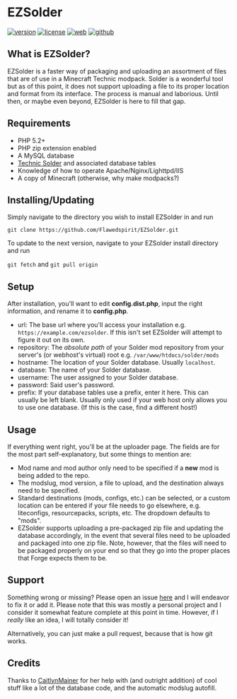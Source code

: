 # EZSolder
[![version](https://img.shields.io/badge/version-2.1.3--beta-lightgrey.svg?style=flat-square)](https://github.com/Flawedspirit/EZSolder)
[![license](https://img.shields.io/badge/License-GPL-blue.svg?style=flat-square)](https://github.com/Flawedspirit/EZSolder)
[![web](https://img.shields.io/badge/web-flawedspirit.com-blue.svg?style=flat-square)](https://flawedspirit.com/projects#ezsolder)
[![github](https://img.shields.io/badge/github-Flawedspirit%2FEZSolder-blue.svg?style=flat-square)](https://github.com/Flawedspirit/EZSolder)

## What is EZSolder?
EZSolder is a faster way of packaging and uploading an assortment of files that are of use in a Minecraft Technic modpack. Solder is a wonderful tool but as of this point, it does not support uploading a file to its proper location and format from its interface. The process is manual and laborious. Until then, or maybe even beyond, EZSolder is here to fill that gap.

## Requirements
- PHP 5.2+
- PHP zip extension enabled
- A MySQL database
- [Technic Solder](https://solder.io) and associated database tables
- Knowledge of how to operate Apache/Nginx/Lighttpd/IIS
- A copy of Minecraft (otherwise, why make modpacks?)

## Installing/Updating
Simply navigate to the directory you wish to install EZSolder in and run

`git clone https://github.com/Flawedspirit/EZSolder.git`

To update to the next version, navigate to your EZSolder install directory and run

`git fetch` and `git pull origin`

## Setup
After installation, you'll want to edit **config.dist.php**, input the right information, and rename it to **config.php**.
- url: The base url where you'll access your installation e.g. `https://example.com/ezsolder`. If this isn't set EZSolder will attempt to figure it out on its own.
- repository: The *absolute path* of your Solder mod repository from your server's (or webhost's virtual) root e.g. `/var/www/htdocs/solder/mods`
- hostname: The location of your Solder database. Usually `localhost`.
- database: The name of your Solder database.
- username: The user assigned to your Solder database.
- password: Said user's password.
- prefix: If your database tables use a prefix, enter it here. This can usually be left blank. Usually only used if your web host only allows you to use one database. (If this is the case, find a different host!)

## Usage
If everything went right, you'll be at the uploader page. The fields are for the most part self-explanatory, but some things to mention are:
- Mod name and mod author only need to be specified if a **new** mod is being added to the repo.
- The modslug, mod version, a file to upload, and the destination always need to be specified.
- Standard destinations (mods, configs, etc.) can be selected, or a custom location can be entered if your file needs to go elsewhere, e.g. liteconfigs, resourcepacks, scripts, etc. The dropdown defaults to "mods".
- EZSolder supports uploading a pre-packaged zip file and updating the database accordingly, in the event that several files need to be uploaded and packaged into one zip file. Note, however, that the files will need to be packaged properly on your end so that they go into the proper places that Forge expects them to be.

## Support
Something wrong or missing? Please open an issue [here](https://github.com/Flawedspirit/EZSolder/issues) and I will endeavor to fix it or add it. Please note that this was mostly a personal project and I consider it somewhat feature complete at this point in time. However, if I *really* like an idea, I will totally consider it!

Alternatively, you can just make a pull request, because that is how git works.

## Credits
Thanks to [CaitlynMainer](https://github.com/CaitlynMainer) for her help with (and outright addition) of cool stuff like a lot of the database code, and the automatic modslug autofill.